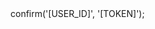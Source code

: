 <?php

use Appwrite\Client;
use Appwrite\Services\Auth;

$client = new Client();

$auth = new Auth($client);

$result = $auth->confirm('[USER_ID]', '[TOKEN]');